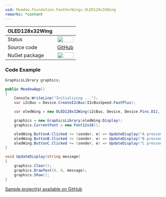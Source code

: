 ```yaml
---
uid: Meadow.Foundation.FeatherWings.OLED128x32Wing
remarks: *content
---
```


| OLED128x32Wing   |             |
|------------------|-------------|
| Status        | <img src="https://img.shields.io/badge/Working-brightgreen" style="width: auto; height: -webkit-fill-available;" /> |
| Source code   | [GitHub](https://github.com/WildernessLabs/Meadow.Foundation/tree/develop/Source/Meadow.Foundation.Peripherals/FeatherWings.OLED128x32Wing) |
| NuGet package | <a href="https://www.nuget.org/packages/Meadow.Foundation.FeatherWings.OLED128x32Wing/" target="_blank"><img src="https://img.shields.io/nuget/v/Meadow.Foundation.FeatherWings.OLED128x32Wing.svg?label=Meadow.Foundation.FeatherWings.OLED128x32Wing" style="width: auto; height: -webkit-fill-available;" /></a> |

### Code Example

```csharp
GraphicsLibrary graphics;

public MeadowApp()
{
    Console.WriteLine("Initializing ...");
    var i2cBus = Device.CreateI2cBus(I2cBusSpeed.FastPlus);

    var oledWing = new OLED128x32Wing(i2cBus, Device, Device.Pins.D11, Device.Pins.D10, Device.Pins.D09);

    graphics = new GraphicsLibrary(oledWing.Display);
    graphics.CurrentFont = new Font12x16();

    oledWing.ButtonA.Clicked += (sender, e) => UpdateDisplay("A pressed");
    oledWing.ButtonB.Clicked += (sender, e) => UpdateDisplay("B pressed");
    oledWing.ButtonC.Clicked += (sender, e) => UpdateDisplay("C pressed");
}

void UpdateDisplay(string message)
{
    graphics.Clear();
    graphics.DrawText(0, 8, message);
    graphics.Show();
}

```

[Sample project(s) available on GitHub](https://github.com/WildernessLabs/Meadow.Foundation/tree/master/Source/Meadow.Foundation.Peripherals/FeatherWings.OLED128x32Wing/Samples/FeatherWings.OLED128x32Wing_Sample)


